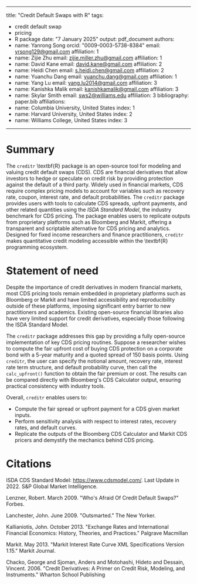 
---
title: "Credit Default Swaps with R"
tags:
- credit default swap
- pricing
- R package
date: "7 January 2025"
output: pdf_document
authors:
- name: Yanrong Song
  orcid: "0009-0003-5738-8384"
  email: yrsong129@gmail.com
  affiliation: 1
- name: Zijie Zhu
  email: zijie.miller.zhu@gmail.com
  affiliation: 1
- name: David Kane
  email: david.kane@gmail.com
  affiliation: 2
- name: Heidi Chen
  email: s.heidi.chen@gmail.com
  affiliation: 2
- name: Yuanchu Dang
  email: yuanchu.dang@gmail.com
  affiliation: 1
- name: Yang Lu
  email: yang.lu2014@gmail.com
  affiliation: 3
- name: Kanishka Malik
  email: kanishkamalik@gmail.com
  affiliation: 3
- name: Skylar Smith
  email: sws2@williams.edu
  affiliation: 3
bibliography: paper.bib
affiliations:
- name: Columbia University, United States
  index: 1
- name: Harvard University, United States
  index: 2
- name: Williams College, United States
  index: 3
---



# Summary

The `creditr` \textbf{R} package is an open-source tool for modeling and valuing credit default swaps (CDS). CDS are financial derivatives that allow investors to hedge or speculate on credit risk by providing protection against the default of a third party. Widely used in financial markets, CDS require complex pricing models to account for variables such as recovery rate, coupon, interest rate, and default probabilities. The `creditr` package  provides users with tools to calculate CDS spreads, upfront payments, and other related quantities using the *ISDA Standard Model*, the industry benchmark for CDS pricing. The package enables users to replicate outputs from proprietary platforms such as Bloomberg and Markit, offering a transparent and scriptable alternative for CDS pricing and analytics. Designed for fixed income researchers and finance practitioners, `creditr` makes quantitative credit modeling accessible within the \textbf{R} programming ecosystem.


# Statement of need

Despite the importance of credit derivatives in modern financial markets, most CDS pricing tools remain embedded in proprietary platforms such as Bloomberg or Markit and have limited accessibility and reproducibility outside of these platforms, imposing significant entry barrier to new practitioners and academics. Existing open-source financial libraries also have very limited support for credit derivatives, especially those following the ISDA Standard Model.

The `creditr` package addresses this gap by providing a fully open-source implementation of key CDS pricing routines. Suppose a researcher wishes to compute the fair upfront cost of buying CDS protection on a corporate bond with a 5-year maturity and a quoted spread of 150 basis points. Using `creditr`, the user can specify the notional amount, recovery rate, interest rate term structure, and default probability curve, then call the `calc_upfront()` function to obtain the fair premium or cost. The results can be compared directly with Bloomberg's CDS Calculator output, ensuring practical consistency with industry tools.

Overall, `creditr` enables users to:

- Compute the fair spread or upfront payment for a CDS given market inputs.
- Perform sensitivity analysis with respect to interest rates, recovery rates, and default curves.
- Replicate the outputs of the Bloomberg CDS Calculator and Markit CDS pricers and demystify the mechanics behind CDS pricing.

# Citations

ISDA CDS Standard Model: https://www.cdsmodel.com/. Last Update in 2022. S&P Global Market Intelligence.

Lenzner, Robert. March 2009. "Who's Afraid Of Credit Default Swaps?" Forbes.

Lanchester, John. June 2009. "Outsmarted." The New Yorker.

Kallianiotis, John. October 2013. "Exchange Rates and International Financial Economics: History, Theories, and Practices." Palgrave Macmillan

Markit. May 2013. "Markit Interest Rate Curve XML Specifications Version 1.15." Markit Journal.

Chacko, George and Sjoman, Anders and Motohashi, Hideto and Dessain, Vincent. 2006. "Credit Derivatives: A Primer on Credit Risk, Modeling, and Instruments." Wharton School Publishing
